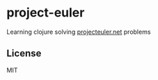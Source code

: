 # project-euler

Learning clojure solving [projecteuler.net](http://www.projecteuler.net) problems

## License

MIT
